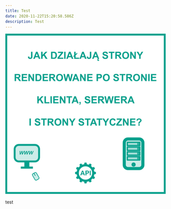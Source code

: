 ```yaml
---
title: Test
date: 2020-11-22T15:20:58.586Z
description: Test
---
```

![a](blog-01-title.png "a")

test